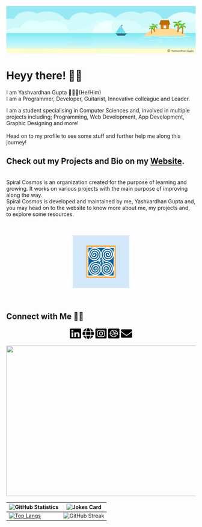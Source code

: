 [![MastHead](https://raw.githubusercontent.com/yashvardhang/yashvardhang/master/mast.png)](https://www.sprialcosmos.com)

# Heyy there! 👋🏻

I am Yashvardhan Gupta 🙋🏻‍♂️(He/Him) 
<br>
I am a Programmer, Developer, Guitarist, Innovative colleague and Leader.

I am a student specialising in Computer Sciences and, involved in multiple projects including; Programming, Web Development, App Development, Graphic Designing and more!
<br><br>
Head on to my profile to see some stuff and further help me along this journey!

## Check out my Projects and Bio on my [Website](https://www.spiralcosmos.com).
<br>
Spiral Cosmos is an organization created for the purpose of learning and growing. It works on various projects with the main purpose of improving along the way.
<br>
Spiral Cosmos is developed and maintained by me, Yashvardhan Gupta and, you may head on to the website to know more about me, my projects and, to explore some resources.
<br><br>
<p align = 'center'>
  <br>
  <a href = "https://www.spiralcosmos.com"><img src = 'Spiral Cosmos.png' height='140' width = '150'></a>
</p>
<br>

## Connect with Me 🤝🏻

<p align="center">
  <a href = "https://www.linkedin.com/in/yashvardhang11/"><img src ="https://raw.githubusercontent.com/yashvardhang/yashvardhang/master/Main/linkedin.svg" width ='30' height = '30'></a>
  <a href = "https://www.spiralcosmos.com"><img src ="https://raw.githubusercontent.com/yashvardhang/yashvardhang/master/Main/globe.svg" width ='30' height = '30'></a>
  <a href = "https://www.instagram.com/yashvardhang/"><img src ="https://raw.githubusercontent.com/yashvardhang/yashvardhang/master/Main/instagram.svg" width ='30' height = '30'></a>
  <a href = "https://dribbble.com/yashvardhang"><img src ="https://raw.githubusercontent.com/yashvardhang/yashvardhang/master/Main/dribble.svg" width ='30' height = '30'></a>
  <a href = "mailto:spiralcosmosdeveloper@gmail.com"><img src ="https://raw.githubusercontent.com/yashvardhang/yashvardhang/master/Main/envelope.svg" width ='30' height = '30'></a>
</p>

<img src="space.gif" width="1128" height="400"/>

<!-- Markdown -->
| ![GitHub Statistics](https://github-readme-stats.vercel.app/api?username=yashvardhang&show_icons=true&theme=nord) | ![Jokes Card](https://readme-jokes.vercel.app/api?theme=%random)|
| --- | --- |
| [![Top Langs](https://github-readme-stats.vercel.app/api/top-langs/?username=yashvardhang&layout=compact)](https://github.com/yashvardhang/github-readme-stats) |![GitHub Streak](https://github-readme-streak-stats.herokuapp.com/?user=yashvardhang) ||
